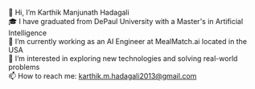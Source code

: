 👋 Hi, I’m Karthik Manjunath Hadagali  
🎓 I have graduated from DePaul University with a Master's in Artificial Intelligence  
💼 I’m currently working as an AI Engineer at MealMatch.ai located in the USA  
👀 I’m interested in exploring new technologies and solving real-world problems  
📫 How to reach me: karthik.m.hadagali2013@gmail.com  

<!---  
Karthikmh2510/Karthikmh2510 is a ✨ special ✨ repository because its `README.md` (this file) appears on your GitHub profile.  
You can click the Preview link to take a look at your changes.  
--->
